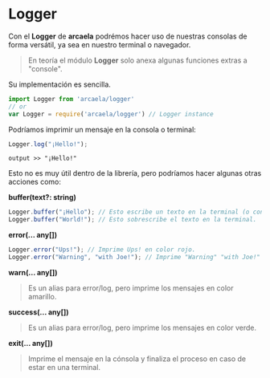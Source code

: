 # Logger

Con el **Logger** de **arcaela** podrémos hacer uso de nuestras consolas de forma versátil, ya sea en nuestro terminal o navegador.

> En teoría el módulo **Logger** solo anexa algunas funciones extras a "console".

Su implementación es sencilla.
```js
import Logger from 'arcaela/logger'
// or
var Logger = require('arcaela/logger') // Logger instance
```
Podríamos imprimir un mensaje en la consola o terminal:
```js
Logger.log("¡Hello!");
```
`output >> "¡Hello!"`

Esto no es muy útil dentro de la librería, pero podríamos hacer algunas otras acciones como:

**buffer(text?: string)**
```js
Logger.buffer("¡Hello"); // Esto escribe un texto en la terminal (o concola).
Logger.buffer("World!"); // Esto sobrescribe el texto en la terminal.
```

**error(... any[])**
```js
Logger.error("Ups!"); // Imprime Ups! en color rojo.
Logger.error("Warning", "with Joe!"); // Imprime "Warning" "with Joe!" en color rojo.
```

**warn(... any[])** 
> Es un alias para error/log, pero imprime los mensajes en color amarillo.

**success(... any[])** 
> Es un alias para error/log, pero imprime los mensajes en color verde.

**exit(... any[])** 
> Imprime el mensaje en la cónsola y finaliza el proceso en caso de estar en una terminal.
